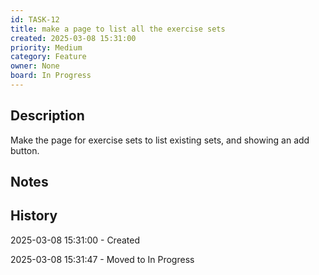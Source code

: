 ```yaml
---
id: TASK-12
title: make a page to list all the exercise sets
created: 2025-03-08 15:31:00
priority: Medium
category: Feature
owner: None
board: In Progress
---
```


## Description
Make the page for exercise sets to list existing sets, and showing an add button.

## Notes


## History
2025-03-08 15:31:00 - Created

2025-03-08 15:31:47 - Moved to In Progress
